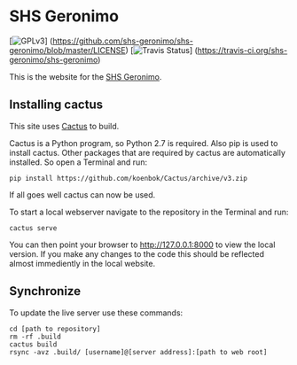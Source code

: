SHS Geronimo
============

[![GPLv3](http://img.shields.io/badge/license-GPLv3-blue.png)]
(https://github.com/shs-geronimo/shs-geronimo/blob/master/LICENSE)
[![Travis Status](http://img.shields.io/travis/shs-geronimo/shs-geronimo/master.png)]
(https://travis-ci.org/shs-geronimo/shs-geronimo)

This is the website for the
[SHS Geronimo](http://www.shs-geronimo.org).


Installing cactus
-----------------

This site uses [Cactus](https://github.com/koenbok/Cactus/) to build.

Cactus is a Python program, so Python 2.7 is required.
Also pip is used to install cactus.
Other packages that are required by cactus are automatically installed.
So open a Terminal and run:

    pip install https://github.com/koenbok/Cactus/archive/v3.zip

If all goes well cactus can now be used.

To start a local webserver navigate to the repository in the Terminal
and run:

    cactus serve

You can then point your browser to http://127.0.0.1:8000 to view the
local version. If you make any changes to the code this should be
reflected almost immediently in the local website.


Synchronize
-----------

To update the live server use these commands:

    cd [path to repository]
    rm -rf .build
    cactus build
    rsync -avz .build/ [username]@[server address]:[path to web root]
